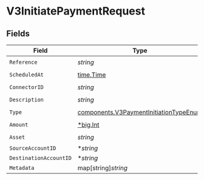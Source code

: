# V3InitiatePaymentRequest


## Fields

| Field                                                                                            | Type                                                                                             | Required                                                                                         | Description                                                                                      |
| ------------------------------------------------------------------------------------------------ | ------------------------------------------------------------------------------------------------ | ------------------------------------------------------------------------------------------------ | ------------------------------------------------------------------------------------------------ |
| `Reference`                                                                                      | *string*                                                                                         | :heavy_check_mark:                                                                               | N/A                                                                                              |
| `ScheduledAt`                                                                                    | [time.Time](https://pkg.go.dev/time#Time)                                                        | :heavy_check_mark:                                                                               | N/A                                                                                              |
| `ConnectorID`                                                                                    | *string*                                                                                         | :heavy_check_mark:                                                                               | N/A                                                                                              |
| `Description`                                                                                    | *string*                                                                                         | :heavy_check_mark:                                                                               | N/A                                                                                              |
| `Type`                                                                                           | [components.V3PaymentInitiationTypeEnum](../../models/components/v3paymentinitiationtypeenum.md) | :heavy_check_mark:                                                                               | N/A                                                                                              |
| `Amount`                                                                                         | [*big.Int](https://pkg.go.dev/math/big#Int)                                                      | :heavy_check_mark:                                                                               | N/A                                                                                              |
| `Asset`                                                                                          | *string*                                                                                         | :heavy_check_mark:                                                                               | N/A                                                                                              |
| `SourceAccountID`                                                                                | **string*                                                                                        | :heavy_minus_sign:                                                                               | N/A                                                                                              |
| `DestinationAccountID`                                                                           | **string*                                                                                        | :heavy_minus_sign:                                                                               | N/A                                                                                              |
| `Metadata`                                                                                       | map[string]*string*                                                                              | :heavy_minus_sign:                                                                               | N/A                                                                                              |